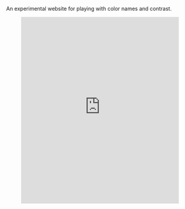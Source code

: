<!--
title: Color Namer
description: A rose by any other name would smell as sweet
website: http://color-namer.org
keywords: [color, design, words]
publish_date: 2014-05-21
kind: project
-->

An experimental website for playing with color names and contrast.

<figure>
<iframe class="youtube-player" type="text/html" width="100%" height="500" src="http://www.youtube.com/embed/UHQCXnb-mFs?version=3;hl=en_US;rel=0;modestbranding=1;autohide=1;showinfo=0;controls=0;" frameborder="0" scrolling="no" allowfullscreen></iframe>
</figure>
